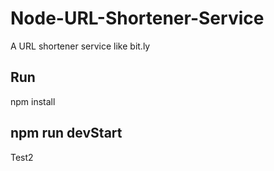 # Node-URL-Shortener-Service
A URL shortener service like bit.ly
## Run
npm install
## npm run devStart

Test2
